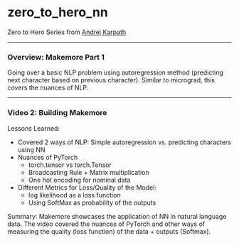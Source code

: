 # zero_to_hero_nn
Zero to Hero Series from [Andrej Karpath](https://www.youtube.com/playlist?list=PLAqhIrjkxbuWI23v9cThsA9GvCAUhRvKZ)
***
### Overview: Makemore Part 1
Going over a basic NLP problem using autoregression method (predicting next character based on previous character). Similar to micrograd, this covers the nuances of NLP.
***

### Video 2: Building Makemore
Lessons Learned:
- Covered 2 ways of NLP: Simple autoregression vs. predicting characters using NN
- Nuances of PyTorch
    - torch.tensor vs torch.Tensor
    - Broadcasting Rule + Matrix multiplication
    - One hot encoding for nominal data
- Different Metrics for Loss/Quality of the Model:
    - log likelihood as a loss function
    - Using SoftMax as probability of the outputs

Summary: Makemore showcases the application of NN in natural language data. The video covered the nuances of PyTorch and other ways of measuring the quality (loss function) of the data + outputs (Softmax).